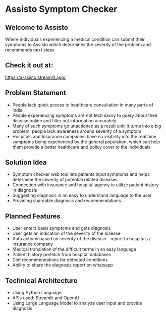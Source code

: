 # Assisto Symptom Checker
 
## Welcome to Assisto

Where individuals experiencing a medical condition can submit their symptoms to Assisto which determines the severity of the problem and recommends next steps

## Check it out at: 

https://a-ssisto.streamlit.app/

## Problem Statement

- People lack quick access to healthcare consultation in many parts of India
- People experiencing symptoms are not tech savvy to query about their disease online and filter out information accurately
- Many of such symptoms go unactioned as a result until it turns into a big problem, people lack awareness around severity of a symptom
- Hospitals and Insurance companies have no visibility into the real time symptoms being experienced by the general population, which can help them provide a better healthcare and policy cover to the individuals 

## Solution Idea

- Symptom checker web tool lets patients input symptoms and helps determine the severity of potential related diseases
- Connection with insurance and hospital agency to utilize patient history in diagnosis
- Suggesting diagnosis in an easy to understand language to the user
- Providing shareable diagnosis and recommendations

## Planned Features

- User enters basis symptoms and gets diagnosis
- User gets an indication of the severity of the disease
- Auto actions based on severity of the disease - report to hospitals / insurance company
- Medical translation of the difficult terms in an easy language
- Patient history prefetch from hospital databases 
- Diet recommendations for detected conditions
- Ability to share the diagnosis report on whatsapp

## Technical Architecture

- Using Python Language
- APIs used: Streamlit and OpenAI
- Using Large Language Model to analyze user input and provide diagnosis

